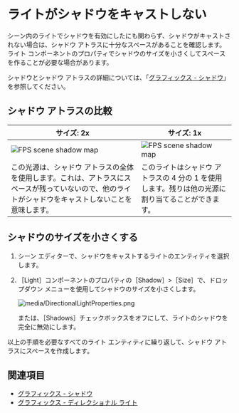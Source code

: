 # ライトがシャドウをキャストしない

シーン内のライトでシャドウを有効にしたにも関わらず、シャドウがキャストされない場合は、シャドウ アトラスに十分なスペースがあることを確認します。ライト コンポーネントのプロパティでシャドウのサイズを小さくしてスペースを作ることが必要な場合があります。

シャドウとシャドウ アトラスの詳細については、「[グラフィックス - シャドウ](../graphics/lights-and-shadows/shadows.md)」を参照してください。

## シャドウ アトラスの比較

| サイズ: 2x     | サイズ: 1x
| ---------------------------------------------------------------- | -------------------------------------------------------------
| ![FPS scene shadow map](../graphics/lights-and-shadows/media/shadow-atlas-2x.png)               | ![FPS scene shadow map](../graphics/lights-and-shadows/media/shadow-atlas-1x.png)
| この光源は、シャドウ アトラスの全体を使用します。これは、アトラスにスペースが残っていないので、他のライトがシャドウをキャストしないことを意味します。| このライトはシャドウ アトラスの 4 分の 1 を使用します。残りは他の光源に割り当てることができます。

## シャドウのサイズを小さくする

1. シーン エディターで、シャドウをキャストするライトのエンティティを選択します。

2. ［Light］コンポーネントのプロパティの［Shadow］>［Size］で、ドロップダウン メニューを使用してシャドウのサイズを小さくします。

    ![media/DirectionalLightProperties.png](../graphics/lights-and-shadows/media/DirectionalLightProperties-size.png)

    または、［Shadows］チェックボックスをオフにして、ライトのシャドウを完全に無効にします。

以上の手順を必要なすべてのライト エンティティに繰り返して、シャドウ アトラスにスペースを作成します。

## 関連項目

* [グラフィックス - シャドウ](../graphics/lights-and-shadows/shadows.md)
* [グラフィックス - ディレクショナル ライト](../graphics/lights-and-shadows/directional-lights.md)
